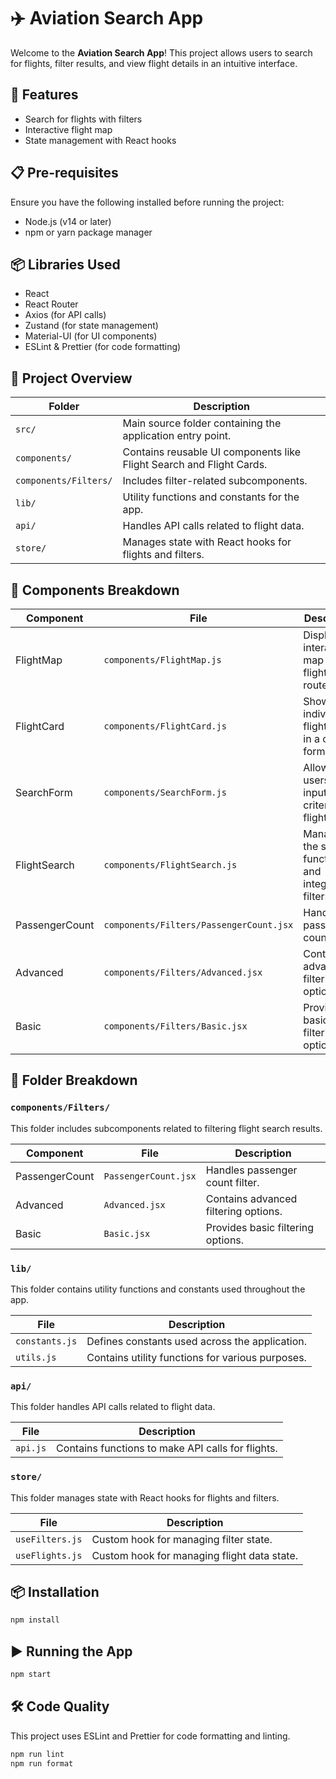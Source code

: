 # ✈️ Aviation Search App

Welcome to the **Aviation Search App**! This project allows users to search for flights, filter results, and view flight details in an intuitive interface.

## 🚀 Features

- Search for flights with filters
- Interactive flight map
- State management with React hooks

## 📋 Pre-requisites

Ensure you have the following installed before running the project:
- Node.js (v14 or later)
- npm or yarn package manager

## 📦 Libraries Used

- React
- React Router
- Axios (for API calls)
- Zustand (for state management)
- Material-UI (for UI components)
- ESLint & Prettier (for code formatting)

## 📂 Project Overview

| Folder                | Description                                                          |
| --------------------- | -------------------------------------------------------------------- |
| `src/`                | Main source folder containing the application entry point.           |
| `components/`         | Contains reusable UI components like Flight Search and Flight Cards. |
| `components/Filters/` | Includes filter-related subcomponents.                               |
| `lib/`                | Utility functions and constants for the app.                         |
| `api/`                | Handles API calls related to flight data.                            |
| `store/`              | Manages state with React hooks for flights and filters.              |

## 🧩 Components Breakdown

| Component      | File                                    | Description                                              |
| -------------- | --------------------------------------- | -------------------------------------------------------- |
| FlightMap      | `components/FlightMap.js`               | Displays an interactive map with flight routes.          |
| FlightCard     | `components/FlightCard.js`              | Shows individual flight details in a card format.        |
| SearchForm     | `components/SearchForm.js`              | Allows users to input search criteria for flights.       |
| FlightSearch   | `components/FlightSearch.js`            | Manages the search functionality and integrates filters. |
| PassengerCount | `components/Filters/PassengerCount.jsx` | Handles passenger count filter.                          |
| Advanced       | `components/Filters/Advanced.jsx`       | Contains advanced filtering options.                     |
| Basic          | `components/Filters/Basic.jsx`          | Provides basic filtering options.                        |

## 📂 Folder Breakdown

### `components/Filters/`
This folder includes subcomponents related to filtering flight search results.

| Component        | File                          | Description                                      |
| ---------------- | ----------------------------- | ------------------------------------------------ |
| PassengerCount   | `PassengerCount.jsx`          | Handles passenger count filter.                  |
| Advanced         | `Advanced.jsx`                | Contains advanced filtering options.             |
| Basic            | `Basic.jsx`                   | Provides basic filtering options.                |

### `lib/`
This folder contains utility functions and constants used throughout the app.

| File             | Description                                      |
| ---------------- | ------------------------------------------------ |
| `constants.js`   | Defines constants used across the application.   |
| `utils.js`       | Contains utility functions for various purposes. |

### `api/`
This folder handles API calls related to flight data.

| File             | Description                                      |
| ---------------- | ------------------------------------------------ |
| `api.js`         | Contains functions to make API calls for flights.|

### `store/`
This folder manages state with React hooks for flights and filters.

| File             | Description                                      |
| ---------------- | ------------------------------------------------ |
| `useFilters.js`  | Custom hook for managing filter state.           |
| `useFlights.js`  | Custom hook for managing flight data state.      |

## 📦 Installation

```sh
npm install
```

## ▶️ Running the App

```sh
npm start
```

## 🛠️ Code Quality

This project uses ESLint and Prettier for code formatting and linting.

```sh
npm run lint
npm run format
```